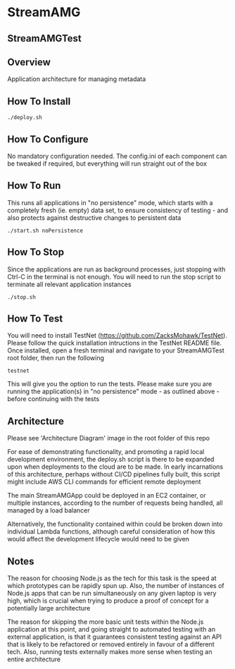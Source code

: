 # StreamAMG
## StreamAMGTest

## Overview

Application architecture for managing metadata

## How To Install

	./deploy.sh

## How To Configure

No mandatory configuration needed. The config.ini of each component can be tweaked if required, but everything will run straight out of the box

## How To Run

This runs all applications in "no persistence" mode, which starts with a completely fresh (ie. empty) data set, to ensure consistency of testing - and also protects against destructive changes to persistent data

	./start.sh noPersistence

## How To Stop

Since the applications are run as background processes, just stopping with Ctrl-C in the terminal is not enough. You will need to run the stop script to terminate all relevant application instances

	./stop.sh

## How To Test

You will need to install TestNet (https://github.com/ZacksMohawk/TestNet). Please follow the quick installation intructions in the TestNet README file. Once installed, open a fresh terminal and navigate to your StreamAMGTest root folder, then run the following

	testnet

This will give you the option to run the tests. Please make sure you are running the application(s) in "no persistence" mode - as outlined above - before continuing with the tests



## Architecture

Please see 'Architecture Diagram' image in the root folder of this repo

For ease of demonstrating functionality, and promoting a rapid local development environment, the deploy.sh script is there to be expanded upon when deployments to the cloud are to be made. In early incarnations of this architecture, perhaps without CI/CD pipelines fully built, this script might include AWS CLI commands for efficient remote deployment

The main StreamAMGApp could be deployed in an EC2 container, or multiple instances, according to the number of requests being handled, all managed by a load balancer

Alternatively, the functionality contained within could be broken down into individual Lambda functions, although careful consideration of how this would affect the development lifecycle would need to be given


## Notes

The reason for choosing Node.js as the tech for this task is the speed at which prototypes can be rapidly spun up. Also, the number of instances of Node.js apps that can be run simultaneously on any given laptop is very high, which is crucial when trying to produce a proof of concept for a potentially large architecture

The reason for skipping the more basic unit tests within the Node.js application at this point, and going straight to automated testing with an external application, is that it guarantees consistent testing against an API that is likely to be refactored or removed entirely in favour of a different tech. Also, running tests externally makes more sense when testing an entire architecture